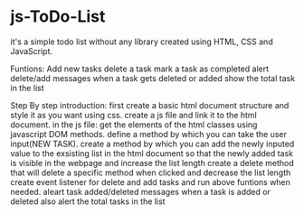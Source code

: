 # js-ToDo-List

it's a simple todo list without any library created using HTML, CSS and JavaScript.

Funtions: Add new tasks
          delete a task
          mark a task as completed
          alert delete/add messages when a task gets deleted or added
          show the total task in the list

Step By step introduction:
    first create a basic html document structure and style it as you want using css.
    create a js file and link it to the html document.
    in the js file: get the elements of the html classes using javascript DOM methods.
    define a method by which you can take the user input(NEW TASK).
    create a method by which you can add the newly inputed value to the exsisting list in the html document so that the newly added task is visible in the webpage and increase the list length
    create a delete method that will delete a specific method when clicked and decrease the list length
    create event listener for delete and add tasks and run above funtions when needed.
    aleart task added/deleted messages when a task is added or deleted
    also alert the total tasks in the list
